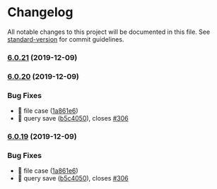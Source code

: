 # Changelog

All notable changes to this project will be documented in this file. See [standard-version](https://github.com/conventional-changelog/standard-version) for commit guidelines.

### [6.0.21](https://github.com/keen/explorer/compare/v6.0.20...v6.0.21) (2019-12-09)

### [6.0.20](https://github.com/keen/explorer/compare/v6.0.18...v6.0.20) (2019-12-09)


### Bug Fixes

* 🐛 file case ([1a861e6](https://github.com/keen/explorer/commit/1a861e6868154d54474e9e93fe7ce8bbe65be46e))
* 🐛 query save ([b5c4050](https://github.com/keen/explorer/commit/b5c405026506bddee5713b86e7d14875424ad86e)), closes [#306](https://github.com/keen/explorer/issues/306)

### [6.0.19](https://github.com/keen/explorer/compare/v6.0.18...v6.0.19) (2019-12-09)


### Bug Fixes

* 🐛 file case ([1a861e6](https://github.com/keen/explorer/commit/1a861e6868154d54474e9e93fe7ce8bbe65be46e))
* 🐛 query save ([b5c4050](https://github.com/keen/explorer/commit/b5c405026506bddee5713b86e7d14875424ad86e)), closes [#306](https://github.com/keen/explorer/issues/306)
